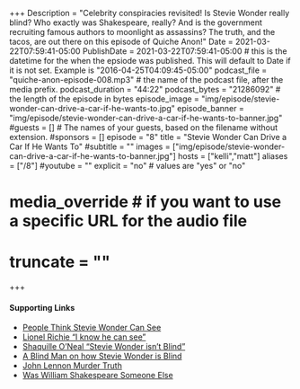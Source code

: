 +++
Description = "Celebrity conspiracies revisited! Is Stevie Wonder really blind? Who exactly was Shakespeare, really? And is the government recruiting famous authors to moonlight as assassins? The truth, and the tacos, are out there on this episode of Quiche Anon!"
Date = 2021-03-22T07:59:41-05:00
PublishDate = 2021-03-22T07:59:41-05:00 # this is the datetime for the when the epsiode was published. This will default to Date if it is not set. Example is "2016-04-25T04:09:45-05:00"
podcast_file = "quiche-anon-episode-008.mp3" # the name of the podcast file, after the media prefix.
podcast_duration = "44:22"
podcast_bytes = "21286092" # the length of the episode in bytes
episode_image = "img/episode/stevie-wonder-can-drive-a-car-if-he-wants-to.jpg"
episode_banner = "img/episode/stevie-wonder-can-drive-a-car-if-he-wants-to-banner.jpg"
#guests = [] # The names of your guests, based on the filename without extension.
#sponsors = []
episode = "8"
title = "Stevie Wonder Can Drive a Car If He Wants To"
#subtitle = ""
images = ["img/episode/stevie-wonder-can-drive-a-car-if-he-wants-to-banner.jpg"]
hosts = ["kelli","matt"]
aliases = ["/8"]
#youtube = ""
explicit = "no" # values are "yes" or "no"
# media_override # if you want to use a specific URL for the audio file
# truncate = ""
+++
#### Supporting Links
- [People Think Stevie Wonder Can See](https://www.btrtoday.com/read/wtaf/211-what-the-actual-fuck/)
- [Lionel Richie “I know he can see”](https://vancouversun.com/entertainment/celebrity/i-know-he-can-see-lionel-richie-isnt-convinced-stevie-wonder-is-blind)
- [Shaquille O’Neal “Stevie Wonder isn’t Blind”](https://www.nzherald.co.nz/sport/shaquille-oneal-adds-fuel-conspiracy-theory-after-claiming-stevie-wonder-saw-him-in-an-elevator/CMPOWM2YHEHOHDRO43JX2XX2LA/)
- [A Blind Man on how Stevie Wonder is Blind](https://www.youtube.com/watch?v=jzVXkbvauWY)
- [John Lennon Murder Truth](http://lennonmurdertruth.com/introduction/)
- [Was William Shakespeare Someone Else](https://www.biography.com/news/shakespeare-real-author-theories#:~:text=A%20number%20of%20Shakespeare's%20contemporaries,was%20acting%20as%20a%20pseudonym.)
